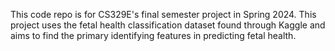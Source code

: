 This code repo is for CS329E's final semester project in Spring 2024. This project uses the fetal health classification dataset found through Kaggle and aims to
find the primary identifying features in predicting fetal health.
